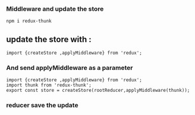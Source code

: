 


### Middleware and update the store
```
npm i redux-thunk
```

## update the store with :
```
import {createStore ,applyMiddleware} from 'redux';
```
### And send applyMiddleware as a parameter
```
import {createStore ,applyMiddleware} from 'redux';
import thunk from 'redux-thunk';
export const store = createStore(rootReducer,applyMiddleware(thunk));
```

### reducer save the update 